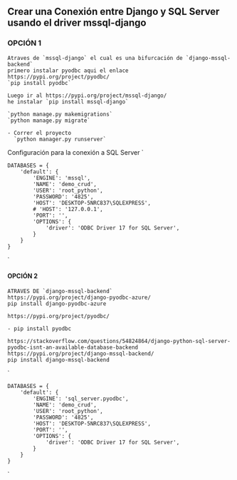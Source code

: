 ## Crear una Conexión entre Django y SQL Server usando el driver mssql-django

### OPCIÓN 1

    Atraves de `mssql-django` el cual es una bifurcación de `django-mssql-backend`
    primero instalar pyodbc aqui el enlace
    https://pypi.org/project/pyodbc/
    `pip install pyodbc`

    Luego ir al https://pypi.org/project/mssql-django/
    he instalar `pip install mssql-django`

    `python manage.py makemigrations`
    `python manage.py migrate`

    - Correr el proyecto
      `python manager.py runserver`

Configuración para la conexión a SQL Server
`

    DATABASES = {
        'default': {
            'ENGINE': 'mssql',
            'NAME': 'demo_crud',
            'USER': 'root_python',
            'PASSWORD': '4825',
            'HOST': 'DESKTOP-5NRC837\SQLEXPRESS',
            # 'HOST': '127.0.0.1',
            'PORT': '',
            'OPTIONS': {
                'driver': 'ODBC Driver 17 for SQL Server',
            }
        }
    }

`

#### OPCIÓN 2

    ATRAVES DE `django-mssql-backend`
    https://pypi.org/project/django-pyodbc-azure/
    pip install django-pyodbc-azure

    https://pypi.org/project/pyodbc/

    - pip install pyodbc

    https://stackoverflow.com/questions/54824864/django-python-sql-server-pyodbc-isnt-an-available-database-backend
    https://pypi.org/project/django-mssql-backend/
    pip install django-mssql-backend

`

    DATABASES = {
        'default': {
            'ENGINE': 'sql_server.pyodbc',
            'NAME': 'demo_crud',
            'USER': 'root_python',
            'PASSWORD': '4825',
            'HOST': 'DESKTOP-5NRC837\SQLEXPRESS',
            'PORT': '',
            'OPTIONS': {
                'driver': 'ODBC Driver 17 for SQL Server',
            }
        }
    }

`
